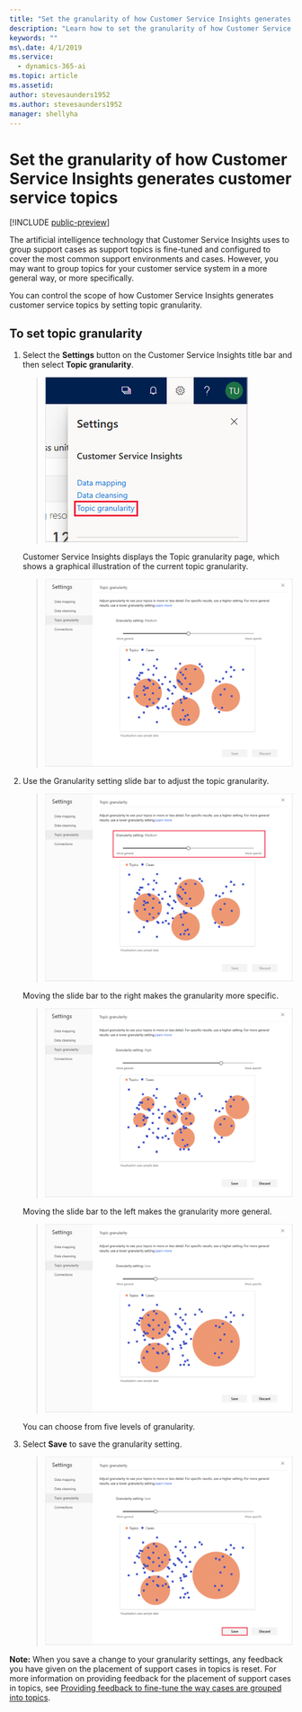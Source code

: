 ```yaml
---
title: "Set the granularity of how Customer Service Insights generates customer service topics"
description: "Learn how to set the granularity of how Customer Service Insights generates customer service topics."
keywords: ""
ms\.date: 4/1/2019
ms.service:
  - dynamics-365-ai
ms.topic: article
ms.assetid: 
author: stevesaunders1952
ms.author: stevesaunders1952
manager: shellyha
---
```


# Set the granularity of how Customer Service Insights generates customer service topics

[!INCLUDE [public-preview](../includes/public-preview.md)]

The artificial intelligence technology that Customer Service Insights uses to group support cases as support topics is fine-tuned and configured to cover the most common support environments and cases. However, you may want to group topics for your customer service system in a more general way, or more specifically.

You can control the scope of how Customer Service Insights generates customer service topics by setting topic granularity.

## To set topic granularity

1. Select the **Settings** button on the Customer Service Insights title bar and then select **Topic granularity**.

   > ![Select granularity](media/select-granularity.png)

   Customer Service Insights displays the Topic granularity page, which shows a graphical illustration of the current topic granularity.

   > ![Granularity page](media/granularity-page.png)

2. Use the Granularity setting slide bar to adjust the topic granularity.

   > ![Granularity slide bar](media/granularity-slide-bar.png)

   Moving the slide bar to the right makes the granularity more specific.

   > ![More granular](media/more-granular.png)

   Moving the slide bar to the left makes the granularity more general.

   > ![Less granular](media/less-granular.png)

   You can choose from five levels of granularity.

3. Select **Save** to save the granularity setting.

   > ![Save granularity](media/save-granularity.png)

**Note:**  When you save a change to your granularity settings, any feedback you have given on the placement of support cases in topics is reset. For more information on providing feedback for the placement of support cases in topics, see [Providing feedback to fine-tune the way cases are grouped into topics](#providing-feedback-to-fine-tune-the-way-cases-are-grouped-into-topics).
